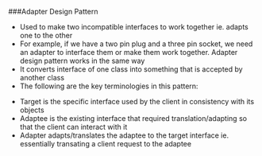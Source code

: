 ###Adapter Design Pattern
-	Used to make two incompatible interfaces to work together ie. adapts one to the other
-	For example, if we have a two pin plug and a three pin socket, we need an adapter to interface them or make them work together. Adapter design pattern works in the same way
-	It converts interface of one class into something that is accepted by another class
-	The following are the key terminologies in this pattern:
  + Target is the specific interface used by the client in consistency with its objects
  + Adaptee is the existing interface that required translation/adapting so that the client can interact with it
  + Adapter adapts/translates the adaptee to the target interface ie. essentially transating a client request to the adaptee
